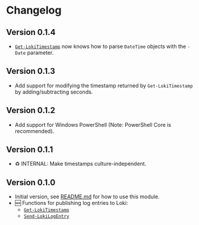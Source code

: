 # Changelog

## Version 0.1.4

- [`Get-LokiTimestamp`](docs/functions/Get-LokiTimestamp.md) now knows how to parse `DateTime` objects with the `-Date` parameter.

## Version 0.1.3

- Add support for modifying the timestamp returned by `Get-LokiTimestamp` by adding/subtracting seconds.

## Version 0.1.2

- Add support for Windows PowerShell (Note: PowerShell Core is recommended).

## Version 0.1.1

- :recycle: INTERNAL: Make timestamps culture-independent.

## Version 0.1.0

- Initial version, see [README.md](README.md#usage) for how to use this module.
- :new: Functions for publishing log entries to Loki:
  - [`Get-LokiTimestamp`](docs/functions/Get-LokiTimestamp.md)
  - [`Send-LokiLogEntry`](docs/functions/Send-LokiLogEntry.md)
